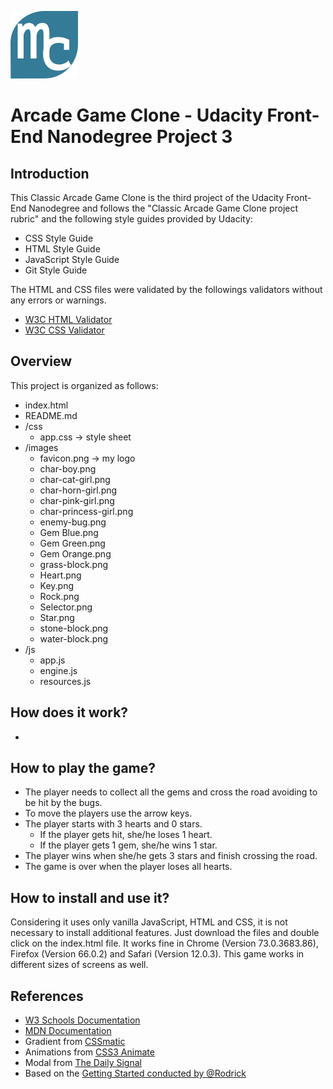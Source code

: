 
![Favicon](/images/favicon.png) 
# Arcade Game Clone - Udacity Front-End Nanodegree Project 3

## Introduction

This Classic Arcade Game Clone is the third project of the Udacity Front-End Nanodegree and follows the "Classic Arcade Game Clone project rubric" and the following style guides provided by Udacity:
- CSS Style Guide
- HTML Style Guide
- JavaScript Style Guide
- Git Style Guide

The HTML and CSS files were validated by the followings validators  without any errors or warnings.
- [W3C HTML Validator](https://jigsaw.w3.org/css-validator/)
- [W3C CSS Validator](https://validator.w3.org/)

## Overview

This project is organized as follows:
 - index.html 
 - README.md 
 - /css
   - app.css -> style sheet 
 - /images
   - favicon.png -> my logo
   - char-boy.png
   - char-cat-girl.png
   - char-horn-girl.png
   - char-pink-girl.png
   - char-princess-girl.png
   - enemy-bug.png
   - Gem Blue.png
   - Gem Green.png
   - Gem Orange.png
   - grass-block.png
   - Heart.png
   - Key.png
   - Rock.png
   - Selector.png
   - Star.png
   - stone-block.png
   - water-block.png
 - /js
   - app.js  
   - engine.js
   - resources.js

## How does it work?

- 

## How to play the game?

- The player needs to collect all the gems and cross the road avoiding to be hit by the bugs.
- To move the players use the arrow keys.
- The player starts with 3 hearts and 0 stars.
  - If the player gets hit, she/he loses 1 heart.
  - If the player gets 1 gem, she/he wins 1 star.
- The player wins when she/he gets 3 stars and finish crossing the road.
- The game is over when the player loses all hearts. 
  
## How to install and use it?

Considering it uses only vanilla JavaScript, HTML and CSS, it is not necessary to install additional features. 
Just download the files and double click on the index.html file.
It works fine in Chrome (Version 73.0.3683.86), Firefox (Version 66.0.2) and Safari (Version 12.0.3).
This game works in different sizes of screens as well.

## References

- [W3 Schools Documentation](https://www.w3schools.com/)
- [MDN Documentation](https://developer.mozilla.org)
- Gradient from [CSSmatic](https://www.cssmatic.com)
- Animations from [CSS3 Animate](http://cssanimate.com/)
- Modal from [The Daily Signal](https://lowrey.me/modals-in-pure-es6-javascript/)
- Based on the [Getting Started conducted by @Rodrick](https://zoom.us/recording/play/aulotDlzKFegQFIJTaTzKgWvNkVsYtlwO454vL1UPE1Cm6lOUBQCtfVurPOIAGAS?startTime=1529542978000)

